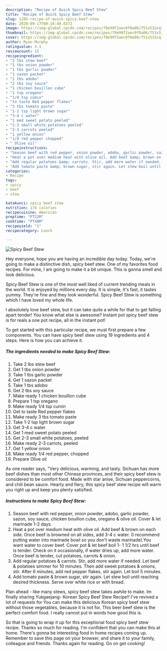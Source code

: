 ```yaml
---
description: "Recipe of Quick Spicy Beef Stew"
title: "Recipe of Quick Spicy Beef Stew"
slug: 1285-recipe-of-quick-spicy-beef-stew
date: 2020-09-17T00:16:49.637Z
image: https://img-global.cpcdn.com/recipes/f0e99f2aec0f0a06/751x532cq70/spicy-beef-stew-recipe-main-photo.jpg
thumbnail: https://img-global.cpcdn.com/recipes/f0e99f2aec0f0a06/751x532cq70/spicy-beef-stew-recipe-main-photo.jpg
cover: https://img-global.cpcdn.com/recipes/f0e99f2aec0f0a06/751x532cq70/spicy-beef-stew-recipe-main-photo.jpg
author: Ryan Murphy
ratingvalue: 3.1
reviewcount: 15
recipeingredient:
- "2 lbs stew beef"
- "1 tbs onion powder"
- "1 tbs garlic powder"
- "1 sazon packet"
- "1 tbs adobo"
- "2 tbs soy sauce"
- "1 chicken bouillon cube"
- "1 tsp oregano"
- "1/4 tsp cumin"
- "to taste Red pepper flakes"
- "3 tbs tomato paste"
- "1-2 tsp light brown sugar"
- "3-4 c water"
- "1 med sweet potato peeled"
- "2-3 small white potatoes peeled"
- "2-3 carrots peeled"
- "1 yellow onion"
- "1/4 red pepper chopped"
- " Olive oil"
recipeinstructions:
- "Season beef with red pepper, onion powder, adobo, garlic powder, sazon, soy sauce, chicken bouillon cube, oregano &amp; olive oil. Cover &amp; let marinade 1-2 days."
- "Heat a pot over medium heat with olive oil. Add beef &amp; brown on each side. Once beef is browned on all sides, add 3-4 c water. (I recommend putting water into marinade bowl so you don&#39;t waste marinade).You want water to cover beef. Cover pot &amp; let beef boil 1- 1 1/2 hrs until beef is tender. Check on it occasionally, if water dries up, add more water. Once beef is tender, cut potatoes, carrots &amp; onion."
- "Add regular potatoes &amp; carrots. Stir, add more water if needed. Let beef &amp; potatoes simmer for 10 minutes. Then add sweet potatoes &amp; onions, stir. After 6 minutes, add red pepper flakes, stir again. Let boil 5 minutes."
- "Add tomato paste &amp; brown sugar, stir again. Let stew boil until reaching desired thickness. Serve over white rice or with bread."
categories:
- Recipe
tags:
- spicy
- beef
- stew

katakunci: spicy beef stew 
nutrition: 174 calories
recipecuisine: American
preptime: "PT22M"
cooktime: "PT40M"
recipeyield: "1"
recipecategory: Lunch

---
```



![Spicy Beef Stew](https://img-global.cpcdn.com/recipes/f0e99f2aec0f0a06/751x532cq70/spicy-beef-stew-recipe-main-photo.jpg)

Hey everyone, hope you are having an incredible day today. Today, we're going to make a distinctive dish, spicy beef stew. One of my favorites food recipes. For mine, I am going to make it a bit unique. This is gonna smell and look delicious.

Spicy Beef Stew is one of the most well liked of current trending meals in the world. It is enjoyed by millions every day. It is simple, it's fast, it tastes yummy. They're fine and they look wonderful. Spicy Beef Stew is something which I have loved my whole life.

I absolutely love beef stew, but it can take quite a while for that to get falling apart tender! You know what else is awesome? Instant pot spicy beef stew is for reals a one pot recipe, all in the instant pot!


To get started with this particular recipe, we must first prepare a few components. You can have spicy beef stew using 19 ingredients and 4 steps. Here is how you can achieve it.

<!--inarticleads1-->

##### The ingredients needed to make Spicy Beef Stew:

1. Take 2 lbs stew beef
1. Get 1 tbs onion powder
1. Take 1 tbs garlic powder
1. Get 1 sazon packet
1. Take 1 tbs adobo
1. Get 2 tbs soy sauce
1. Make ready 1 chicken bouillon cube
1. Prepare 1 tsp oregano
1. Make ready 1/4 tsp cumin
1. Get to taste Red pepper flakes
1. Make ready 3 tbs tomato paste
1. Take 1-2 tsp light brown sugar
1. Get 3-4 c water
1. Get 1 med sweet potato peeled
1. Get 2-3 small white potatoes, peeled
1. Make ready 2-3 carrots, peeled
1. Get 1 yellow onion
1. Make ready 1/4 red pepper, chopped
1. Prepare  Olive oil


As one reader says, &#34;Very delicious, warming, and tasty. Sichuan has more beef dishes than most other Chinese provinces, and their spicy beef stew is considered to be comfort food. Made with star anise, Sichuan peppercorns, and chili bean sauce. Hearty and fiery, this spicy beef stew recipe will warm you right up and keep you plenty satisfied. 

<!--inarticleads2-->

##### Instructions to make Spicy Beef Stew:

1. Season beef with red pepper, onion powder, adobo, garlic powder, sazon, soy sauce, chicken bouillon cube, oregano &amp; olive oil. Cover &amp; let marinade 1-2 days.
1. Heat a pot over medium heat with olive oil. Add beef &amp; brown on each side. Once beef is browned on all sides, add 3-4 c water. (I recommend putting water into marinade bowl so you don&#39;t waste marinade).You want water to cover beef. Cover pot &amp; let beef boil 1- 1 1/2 hrs until beef is tender. Check on it occasionally, if water dries up, add more water. Once beef is tender, cut potatoes, carrots &amp; onion.
1. Add regular potatoes &amp; carrots. Stir, add more water if needed. Let beef &amp; potatoes simmer for 10 minutes. Then add sweet potatoes &amp; onions, stir. After 6 minutes, add red pepper flakes, stir again. Let boil 5 minutes.
1. Add tomato paste &amp; brown sugar, stir again. Let stew boil until reaching desired thickness. Serve over white rice or with bread.


Plan ahead - like many stews, spicy beef stew takes awhile to make. Im finally sharing Yukgaejang- Korean Spicy Beef Stew Recipe!! I&#39;ve revived a lot of requests for You can make this delicious Korean spicy beef stew without those vegetables, because it is not for. This beer beef stew is the perfect comfort food. I really cannot put in words how good this is. 

So that is going to wrap it up for this exceptional food spicy beef stew recipe. Thanks so much for reading. I'm confident that you can make this at home. There's gonna be interesting food in home recipes coming up. Remember to save this page on your browser, and share it to your family, colleague and friends. Thanks again for reading. Go on get cooking!
